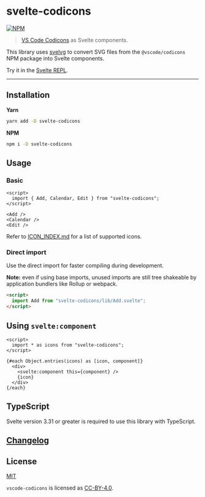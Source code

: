 # svelte-codicons

[![NPM][npm]][npm-url]

> [VS Code Codicons](https://github.com/microsoft/vscode-codicons) as Svelte components.

This library uses [svelvg](https://github.com/metonym/svelvg) to convert SVG files from the `@vscode/codicons` NPM package into Svelte components.

<!-- REPO_URL -->

Try it in the [Svelte REPL](https://svelte.dev/repl/f47568d489c34e8892da08273368744e).

---

<!-- TOC -->

## Installation

**Yarn**

```bash
yarn add -D svelte-codicons
```

**NPM**

```bash
npm i -D svelte-codicons
```

## Usage

### Basic

```svelte
<script>
  import { Add, Calendar, Edit } from "svelte-codicons";
</script>

<Add />
<Calendar />
<Edit />
```

Refer to [ICON_INDEX.md](ICON_INDEX.md) for a list of supported icons.

### Direct import

Use the direct import for faster compiling during development.

**Note:** even if using base imports, unused imports are still tree shakeable by application bundlers like Rollup or webpack.

```html
<script>
  import Add from "svelte-codicons/lib/Add.svelte";
</script>
```

## Using `svelte:component`

```svelte
<script>
  import * as icons from "svelte-codicons";
</script>

{#each Object.entries(icons) as [icon, component]}
  <div>
    <svelte:component this={component} />
    {icon}
  </div>
{/each}
```

## TypeScript

Svelte version 3.31 or greater is required to use this library with TypeScript.

## [Changelog](CHANGELOG.md)

## License

[MIT](LICENSE)

`vscode-codicons` is licensed as [CC-BY-4.0](https://github.com/microsoft/vscode-codicons/blob/main/LICENSE).

[npm]: https://img.shields.io/npm/v/svelte-codicons.svg?color=%230066B8&style=for-the-badge
[npm-url]: https://npmjs.com/package/svelte-codicons
